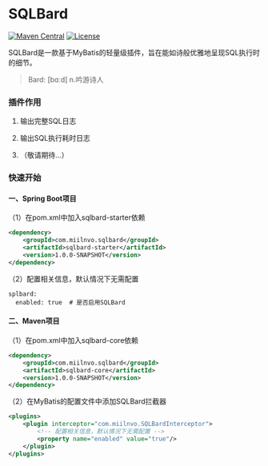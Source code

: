 # SQLBard

[![Maven Central](https://img.shields.io/badge/Maven%20Central-v1.0.0-0077CC.svg)](https://maven-badges.herokuapp.com/maven-central/com.miilnvo.sqlbard/sqlbard)
[![License](https://img.shields.io/badge/License-Apache%202.0-339966.svg)](https://www.apache.org/licenses/LICENSE-2.0.html)

SQLBard是一款基于MyBatis的轻量级插件，旨在能如诗般优雅地呈现SQL执行时的细节。

> Bard: [bɑːd] n.吟游诗人

### 插件作用

1. 输出完整SQL日志

2. 输出SQL执行耗时日志

3. （敬请期待...）

### 快速开始

#### 一、Spring Boot项目

（1）在pom.xml中加入sqlbard-starter依赖

```xml
<dependency>
    <groupId>com.miilnvo.sqlbard</groupId>
    <artifactId>sqlbard-starter</artifactId>
    <version>1.0.0-SNAPSHOT</version>
</dependency>
```

（2）配置相关信息，默认情况下无需配置
```ymal
splbard:
  enabled: true  # 是否启用SQLBard
```

#### 二、Maven项目

（1）在pom.xml中加入sqlbard-core依赖

```xml
<dependency>
    <groupId>com.miilnvo.sqlbard</groupId>
    <artifactId>sqlbard-core</artifactId>
    <version>1.0.0-SNAPSHOT</version>
</dependency>
```
（2）在MyBatis的配置文件中添加SQLBard拦截器

```xml
<plugins>
    <plugin interceptor="com.miilnvo.SQLBardInterceptor">
        <!-- 配置相关信息，默认情况下无需配置 -->
        <property name="enabled" value="true"/>
    </plugin>
</plugins>
```
